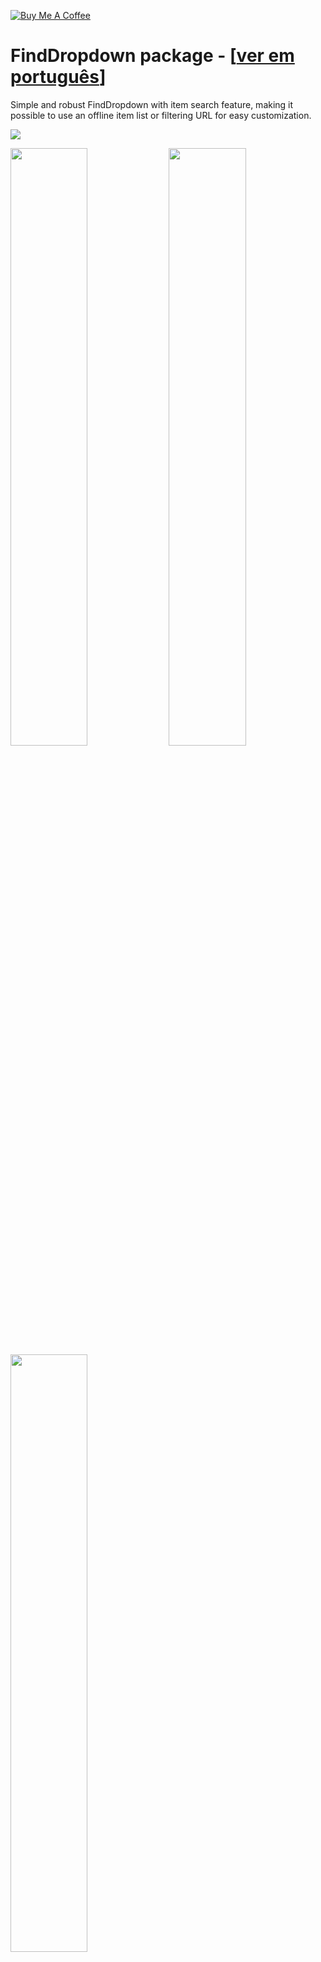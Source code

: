 [![Buy Me A Coffee](https://img.shields.io/badge/Donate-Buy%20Me%20A%20Coffee-yellow.svg)](https://www.buymeacoffee.com/deivao)

# FindDropdown package - [[ver em português](https://github.com/davidsdearaujo/find_dropdown/blob/master/README-PT.md)]

Simple and robust FindDropdown with item search feature, making it possible to use an offline item list or filtering URL for easy customization.

![](https://github.com/davidsdearaujo/find_dropdown/blob/master/screenshots/Screenshot_4.png?raw=true)

<img src="https://github.com/davidsdearaujo/find_dropdown/blob/master/screenshots/GIF_Simple.gif?raw=true" width="49.5%" /> <img src="https://github.com/davidsdearaujo/find_dropdown/blob/master/screenshots/GIF_Custom_Layout.gif?raw=true" width="49.5%" />
<img src="https://user-images.githubusercontent.com/16373553/94360038-f0c22000-0080-11eb-8687-d5e8af02ed7b.png" width="49.5%" />



## ATTENTION
If you use rxdart in your project in a version lower than 0.23.x, use version `0.1.7+1` of this package. Otherwise, you can use the most current version!

## Versions
**RxDart 0.23.x or less**: 0.1.7+1

**Non Null Safety Version**: 0.2.3 or less

**Null Safety Version**: 1.0.0 or more

## packages.yaml
```yaml
find_dropdown: <lastest version>
```

## Import
```dart
import 'package:find_dropdown/find_dropdown.dart';
```

## Simple implementation

```dart
FindDropdown(
  items: ["Brasil", "Itália", "Estados Unidos", "Canadá"],
  label: "País",
  onChanged: (String item) => print(item),
  selectedItem: "Brasil",
);
```

## Multiple selectable items
```dart
FindDropdown<String>.multiSelect(
  items: ["Brasil", "Itália", "Estados Unidos", "Canadá"],
  label: "País",
  onChanged: (List<String> items) => print(items),
  selectedItems: ["Brasil"],
);
```

## Validation
```dart
FindDropdown(
  items: ["Brasil", "Itália", "Estados Unidos", "Canadá"],
  label: "País",
  onChanged: (String item) => print(item),
  selectedItem: "Brasil",
  validate: (String item) {
    if (item == null)
      return "Required field";
    else if (item == "Brasil")
      return "Invalid item";
    else
      return null; //return null to "no error"
  },
);
```


## Endpoint implementation (using [Dio package](https://pub.dev/packages/dio))
```dart
FindDropdown<UserModel>(
  label: "Nome",
  onFind: (String filter) async {
    var response = await Dio().get(
        "http://5d85ccfb1e61af001471bf60.mockapi.io/user",
        queryParameters: {"filter": filter},
    );
    var models = UserModel.fromJsonList(response.data);
    return models;
  },
  onChanged: (UserModel data) {
    print(data);
  },
);
```

## Change or Clear selected items
```dart
var countriesKey = GlobalKey<FindDropdownState>();

Column(
  children: [
    FindDropdown<UserModel>(
      label: "Nome",
      onFind: (String filter) => getData(filter),
      searchBoxDecoration: InputDecoration(
        hintText: "Search",
        border: OutlineInputBorder(),
      ),
      onChanged: (UserModel data) {
        print(data);
        countriesKey.currentState.setSelectedItem(null);
      },
    ),
    FindDropdown<String>(
      key: countriesKey,
      items: ["Brasil", "Itália", "Estados Unidos", "Canadá"],
      label: "País",
      selectedItem: "Brasil",
      showSearchBox: false,
      onChanged: (selectedItem) => print("country: $selectedItem"),
    ),
  ],
)
``` 

### [MORE EXAMPLES](https://github.com/davidsdearaujo/find_dropdown/tree/master/example)

## Layout customization
You can customize the layout of the FindDropdown and its items. [EXAMPLE](https://github.com/davidsdearaujo/find_dropdown/tree/master/example#custom-layout-endpoint-example)

To **customize the FindDropdown**, we have the `dropdownBuilder` property, which takes a function with the parameters:
- `BuildContext context`: current context;
- `T item`: Current item, where **T** is the type passed in the FindDropdown constructor.

To **customize the items**, we have the `dropdownItemBuilder` property, which takes a function with the parameters:
- `BuildContext context`: current context;
- `T item`: Current item, where **T** is the type passed in the FindDropdown constructor.
- `bool isSelected`: Boolean that tells you if the current item is selected.

# Attention
To use a template as an item type, you need to implement **toString**, **equals** and **hashcode**, as shown below:

```dart
class UserModel {
  final String id;
  final DateTime createdAt;
  final String name;
  final String avatar;

  UserModel({this.id, this.createdAt, this.name, this.avatar});

  @override
  String toString() => name;

  @override
  operator ==(o) => o is UserModel && o.id == id;

  @override
  int get hashCode => id.hashCode^name.hashCode^createdAt.hashCode;

}
```
